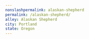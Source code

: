 ```yaml
---
﻿nonslashpermalink: alaskan-shepherd
permalink: /alaskan-shepherd/
alley: Alaskan Shepherd
city: Portland
state: Oregon
---
```

